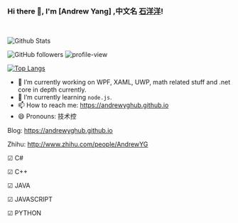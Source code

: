 ### Hi there 👋, I'm [Andrew Yang] ,中文名 [石洋洋](https://andrewyghub.github.io)!

<a title="Hits" target="_blank" href="https://github.com/andrewyghub/andrewyghub"> </a>
<!-- <img width="100" height="100"  src="https://github.com/andrewyghub/andrewyghub.github.io/assets/img/user.png"> -->

<!-- https://github.com/andrewyghub/andrewyghub.github.io/blob/master/assets/images/authors/byavatar.jpg?raw=true -->

<br/>

![Github Stats](https://github-readme-stats.vercel.app/api?username=andrewyghub&show_icons=true&theme=radical&hide=issues,contribs)

![GitHub followers](https://img.shields.io/github/followers/andrewyghub?color=red) ![profile-view](https://komarev.com/ghpvc/?username=andrewyghub&color=blue&label=Profile+Views)

[![Top Langs](https://github-readme-stats.vercel.app/api/top-langs/?username=andrewyghub&layout=compact&hide=Visual+Basic+.NET)](https://github.com/anuraghazra/github-readme-stats)

<!--
**andrewyghub/andrewyghub** is a ✨ _special_ ✨ repository because its `README.md` (this file) appears on your GitHub profile.

Here are some ideas to get you started:

- 🔭 I’m currently working on WPF, XAML, UWP, math related stuff and .net core in depth currently.
- 🌱 I’m currently learning `node.js`.
- 👯 
- 🤔 
- 💬 
- 📫 How to reach me: https://andrewyghub.github.io
- 😄 Pronouns: 技术控
- ⚡ Fun fact: ...
-->

- 🔭 I’m currently working on WPF, XAML, UWP, math related stuff and .net core in depth currently.
- 🌱 I’m currently learning `node.js`.
- 📫 How to reach me: https://andrewyghub.github.io
- 😄 Pronouns: 技术控

Blog: https://andrewyghub.github.io

Zhihu: http://www.zhihu.com/people/AndrewYG

☑ C# 

☑ C++

☑ JAVA

☑ JAVASCRIPT

☑ PYTHON
